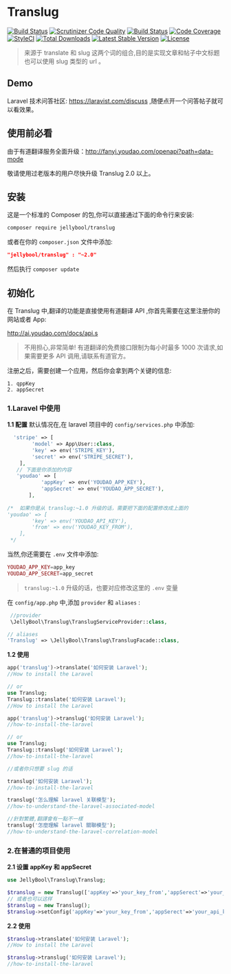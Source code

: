 # Translug

[![Build Status](https://travis-ci.org/JellyBool/translug.svg?branch=master)](https://travis-ci.org/JellyBool/translug)
[![Scrutinizer Code Quality](https://scrutinizer-ci.com/g/JellyBool/translug/badges/quality-score.png?b=master)](https://scrutinizer-ci.com/g/JellyBool/translug/?branch=master)
[![Build Status](https://scrutinizer-ci.com/g/JellyBool/translug/badges/build.png?b=master)](https://scrutinizer-ci.com/g/JellyBool/translug/build-status/master)
[![Code Coverage](https://scrutinizer-ci.com/g/JellyBool/translug/badges/coverage.png?b=master)](https://scrutinizer-ci.com/g/JellyBool/translug/?branch=master)
[![StyleCI](https://styleci.io/repos/68300128/shield?branch=master)](https://styleci.io/repos/68300128)
[![Total Downloads](https://poser.pugx.org/JellyBool/translug/downloads)](https://packagist.org/packages/JellyBool/translug)
[![Latest Stable Version](https://poser.pugx.org/JellyBool/translug/version)](https://packagist.org/packages/JellyBool/translug)
[![License](https://poser.pugx.org/JellyBool/translug/license)](https://packagist.org/packages/JellyBool/translug)

>来源于 translate 和 slug 这两个词的组合,目的是实现文章和帖子中文标题也可以使用 slug 类型的 url 。

## Demo
Laravel 技术问答社区: https://laravist.com/discuss ,随便点开一个问答帖子就可以看效果。

## 使用前必看

由于有道翻译服务全面升级：http://fanyi.youdao.com/openapi?path=data-mode

敬请使用过老版本的用户尽快升级 Translug 2.0 以上。

## 安装

这是一个标准的 Composer 的包,你可以直接通过下面的命令行来安装:

```bash
composer require jellybool/translug
```
或者在你的 `composer.json` 文件中添加:

```json
"jellybool/translug" : "~2.0"
```
然后执行 `composer update`

## 初始化

在 Translug 中,翻译的功能是直接使用有道翻译 API ,你首先需要在这里注册你的网站或者 App:

http://ai.youdao.com/docs/api.s

> 不用担心,非常简单! 有道翻译的免费接口限制为每小时最多 1000 次请求,如果需要更多 API 调用,请联系有道官方。

注册之后，需要创建一个应用，然后你会拿到两个关键的信息:
```
1. qppKey
2. appSecret
```

### 1.Laravel 中使用
**1.1 配置**
默认情况在,在 laravel 项目中的 `config/services.php` 中添加:

```php
  'stripe' => [
        'model' => App\User::class,
        'key' => env('STRIPE_KEY'),
        'secret' => env('STRIPE_SECRET'),
    ],
   // 下面是你添加的内容
   'youdao' => [
           'appKey' => env('YOUDAO_APP_KEY'),
           'appSecret' => env('YOUDAO_APP_SECRET'),
       ],
       
/*  如果你是从 translug:~1.0 升级的话，需要把下面的配置修改成上面的
'youdao' => [
        'key' => env('YOUDAO_API_KEY'),
        'from' => env('YOUDAO_KEY_FROM'),
    ],
 */   
```
当然,你还需要在 `.env` 文件中添加:
```php
YOUDAO_APP_KEY=app_key
YOUDAO_APP_SECRET=app_secret
```
> `translug:~1.0` 升级的话，也要对应修改这里的 `.env` 变量 

在 `config/app.php` 中,添加 `provider` 和 `aliases` :

```php
 //provider
 \JellyBool\Translug\TranslugServiceProvider::class,

// aliases
'Translug' => \JellyBool\Translug\TranslugFacade::class,
```

**1.2 使用**
```php
app('translug')->translate('如何安装 Laravel'); 
//How to install the Laravel

// or 
use Translug;
Translug::translate('如何安装 Laravel');
//How to install the Laravel

app('translug')->translug('如何安装 Laravel'); 
//how-to-install-the-laravel

// or 
use Translug;
Translug::translug('如何安装 Laravel');
//how-to-install-the-laravel

//或者你只想要 slug 的话

translug('如何安装 Laravel');
//how-to-install-the-laravel

translug('怎么理解 laravel 关联模型');
//how-to-understand-the-laravel-associated-model

//針對繁體,翻譯會有一點不一樣
translug('怎麼理解 laravel 關聯模型');
//how-to-understand-the-laravel-correlation-model
```

### 2.在普通的项目使用

**2.1 设置 appKey 和 appSecret**

```php
use JellyBool\Translug\Translug;

$translug = new Translug(['appKey'=>'your_key_from','appSerect'=>'your_api_key']);
// 或者也可以这样
$translug = new Translug();
$translug->setConfig('appKey'=>'your_key_from','appSerect'=>'your_api_key']);
```

**2.2 使用**

```php
$translug->translate('如何安装 Laravel');
//How to install the Laravel

$translug->translug('如何安装 Laravel');
//how-to-install-the-laravel
```


